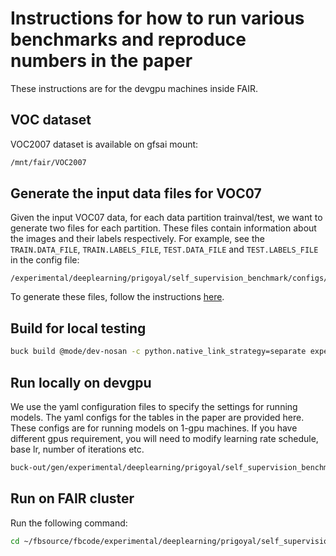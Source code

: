 # Instructions for how to run various benchmarks and reproduce numbers in the paper

These instructions are for the devgpu machines inside FAIR.

## VOC dataset
VOC2007 dataset is available on gfsai mount:

```bash
/mnt/fair/VOC2007
```

## Generate the input data files for VOC07
Given the input VOC07 data, for each data partition trainval/test, we want to
generate two files for each partition. These files contain information about the
images and their labels respectively. For example, see the `TRAIN.DATA_FILE`,
`TRAIN.LABELS_FILE`, `TEST.DATA_FILE` and `TEST.LABELS_FILE` in the config file:

```
/experimental/deeplearning/prigoyal/self_supervision_benchmark/configs/legacy_tasks/full_finetune_voc/caffenet_bvlc_supervised_voc07_finetune_full.yaml
```

To generate these files, follow the instructions [here](../extra_script/README_FB.md).

## Build for local testing

```bash
buck build @mode/dev-nosan -c python.native_link_strategy=separate experimental/deeplearning/prigoyal/self_supervision_benchmark/tools/...
```

## Run locally on devgpu
We use the yaml configuration files to specify the settings for running models.
The yaml configs for the tables in the paper are provided here. These configs
are for running models on 1-gpu machines. If you have different gpus requirement,
you will need to modify learning rate schedule, base lr, number of iterations
etc.


```bash
buck-out/gen/experimental/deeplearning/prigoyal/self_supervision_benchmark/tools/train_net.par --config_file experimental/deeplearning/prigoyal/self_supervision_benchmark/configs/legacy_tasks/full_finetune_voc/<your_config_name>.yaml
```

## Run on FAIR cluster

Run the following command:

```bash
cd ~/fbsource/fbcode/experimental/deeplearning/prigoyal/self_supervision_benchmark && GPU_TYPE=P100 CFG=configs/legacy_tasks/full_finetune_voc/<your_config>.yaml NAME=caffenet_bvlc_in1k_supervised_in1k_tune REBUILD=true ./deploy/fb/launch.sh
```
